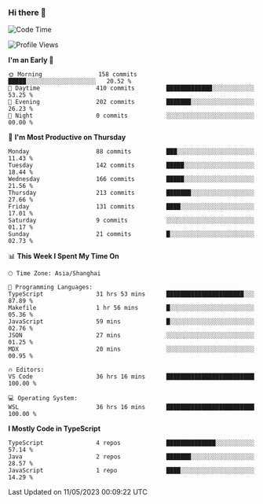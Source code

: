 ### Hi there 👋

<!--
**waynelwz/waynelwz** is a ✨ _special_ ✨ repository because its `README.md` (this file) appears on your GitHub profile.

Here are some ideas to get you started:

- 🔭 I’m currently working on ...
- 🌱 I’m currently learning ...
- 👯 I’m looking to collaborate on ...
- 🤔 I’m looking for help with ...
- 💬 Ask me about ...
- 📫 How to reach me: ...
- 😄 Pronouns: ...
- ⚡ Fun fact: ...
-->

<!--START_SECTION:waka-->
![Code Time](http://img.shields.io/badge/Code%20Time-1%2C393%20hrs%2052%20mins-blue)

![Profile Views](http://img.shields.io/badge/Profile%20Views-0-blue)

**I'm an Early 🐤** 

```text
🌞 Morning                158 commits         █████░░░░░░░░░░░░░░░░░░░░   20.52 % 
🌆 Daytime                410 commits         █████████████░░░░░░░░░░░░   53.25 % 
🌃 Evening                202 commits         ███████░░░░░░░░░░░░░░░░░░   26.23 % 
🌙 Night                  0 commits           ░░░░░░░░░░░░░░░░░░░░░░░░░   00.00 % 
```
📅 **I'm Most Productive on Thursday** 

```text
Monday                   88 commits          ███░░░░░░░░░░░░░░░░░░░░░░   11.43 % 
Tuesday                  142 commits         █████░░░░░░░░░░░░░░░░░░░░   18.44 % 
Wednesday                166 commits         █████░░░░░░░░░░░░░░░░░░░░   21.56 % 
Thursday                 213 commits         ███████░░░░░░░░░░░░░░░░░░   27.66 % 
Friday                   131 commits         ████░░░░░░░░░░░░░░░░░░░░░   17.01 % 
Saturday                 9 commits           ░░░░░░░░░░░░░░░░░░░░░░░░░   01.17 % 
Sunday                   21 commits          █░░░░░░░░░░░░░░░░░░░░░░░░   02.73 % 
```


📊 **This Week I Spent My Time On** 

```text
🕑︎ Time Zone: Asia/Shanghai

💬 Programming Languages: 
TypeScript               31 hrs 53 mins      ██████████████████████░░░   87.89 % 
Makefile                 1 hr 56 mins        █░░░░░░░░░░░░░░░░░░░░░░░░   05.36 % 
JavaScript               59 mins             █░░░░░░░░░░░░░░░░░░░░░░░░   02.76 % 
JSON                     27 mins             ░░░░░░░░░░░░░░░░░░░░░░░░░   01.25 % 
MDX                      20 mins             ░░░░░░░░░░░░░░░░░░░░░░░░░   00.95 % 

🔥 Editors: 
VS Code                  36 hrs 16 mins      █████████████████████████   100.00 % 

💻 Operating System: 
WSL                      36 hrs 16 mins      █████████████████████████   100.00 % 
```

**I Mostly Code in TypeScript** 

```text
TypeScript               4 repos             ██████████████░░░░░░░░░░░   57.14 % 
Java                     2 repos             ███████░░░░░░░░░░░░░░░░░░   28.57 % 
JavaScript               1 repo              ████░░░░░░░░░░░░░░░░░░░░░   14.29 % 
```




 Last Updated on 11/05/2023 00:09:22 UTC
<!--END_SECTION:waka-->
